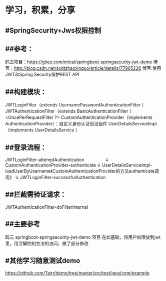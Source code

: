 学习，积累，分享
===============

#SpringSecurity+Jws权限控制
--------------------------

##参考：
-----

码云项目：https://gitee.com/micai/springboot-springsecurity-jwt-demo
博客：http://blog.csdn.net/sxdtzhaoxinguo/article/details/77965226
博客:使用JWT和Spring Security保护REST API

##构建模块：
---------


JWTLoginFilter（extends UsernamePasswordAuthenticationFilter ）
JWTAuthenticationFilter（extends BasicAuthenticationFilter ）  <OncePerRequestFilter ?>
CustomAuthenticationProvider（implements AuthenticationProvider）：自定义身份认证验证组件
UserDetailsServiceImpl（implements UserDetailsService ）

##登录流程：
---------

JWTLoginFilter-attemptAuthentication
                 ↓
CustomAuthenticationProvider-authenticate
                 ↓
UserDetailsServiceImpl-loadUserByUsername《CustomAuthenticationProvider的方法authenticate调用》
                 ↓
JWTLoginFilter-successfulAuthentication



##拦截需验证请求：
--------------

JWTAuthenticationFilter-doFilterInternal


##主要参考
--------
码云 springboot-springsecurity-jwt-demo 项目
在此基础，将用户权限放到jwt里，用注解控制方法的访问，做了部分修改



#其他学习随意测试demo
--------------------

https://github.com/Tairr/demo/tree/master/src/test/java/com/example



